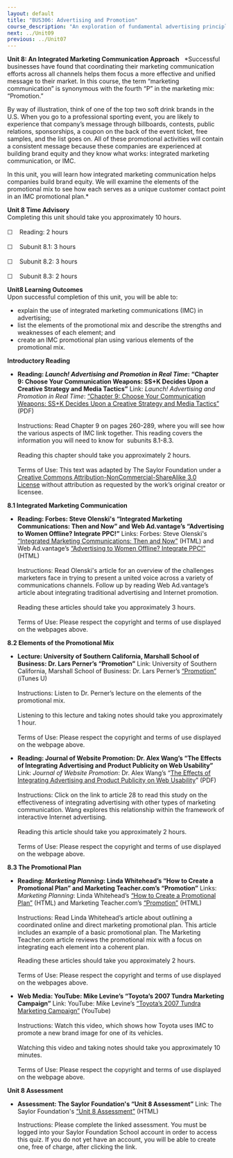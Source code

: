 ```yaml
---
layout: default
title: "BUS306: Advertising and Promotion"
course_description: "An exploration of fundamental advertising principles and the role advertising plays in the promotional mix, with particular emphasis on identifying the unique characteristics of advertising and examining familiar marketing concepts using an advertising framework."
next: ../Unit09
previous: ../Unit07
---
```

**Unit 8: An Integrated Marketing Communication Approach** <span
id="8"></span> 
*Successful businesses have found that coordinating their marketing
communication efforts across all channels helps them focus a more
effective and unified message to their market. In this course, the term
“marketing communication” is synonymous with the fourth “P” in the
marketing mix: “Promotion.”  
  
 By way of illustration, think of one of the top two soft drink brands
in the U.S. When you go to a professional sporting event, you are likely
to experience that company’s message through billboards, contests,
public relations, sponsorships, a coupon on the back of the event
ticket, free samples, and the list goes on. All of these promotional
activities will contain a consistent message because these companies are
experienced at building brand equity and they know what works:
integrated marketing communication, or IMC.  
  
 In this unit, you will learn how integrated marketing communication
helps companies build brand equity. We will examine the elements of the
promotional mix to see how each serves as a unique customer contact
point in an IMC promotional plan.*

**Unit 8 Time Advisory**  
Completing this unit should take you approximately 10 hours.  
    
 ☐    Reading: 2 hours  
    
 ☐    Subunit 8.1: 3 hours  
    
 ☐    Subunit 8.2: 3 hours  
    
 ☐    Subunit 8.3: 2 hours

**Unit8 Learning Outcomes**  
Upon successful completion of this unit, you will be able to:
-   explain the use of integrated marketing communications (IMC) in
    advertising;
-   list the elements of the promotional mix and describe the strengths
    and weaknesses of each element; and
-   create an IMC promotional plan using various elements of the
    promotional mix.

**Introductory Reading** <span id="8.0"></span> 
-   **Reading: *Launch! Advertising and Promotion in Real Time*:
    “Chapter 9: Choose Your Communication Weapons: SS+K Decides Upon a
    Creative Strategy and Media Tactics”**
    Link: *Launch! Advertising and Promotion in Real Time*: [“Chapter 9:
    Choose Your Communication Weapons: SS+K Decides Upon a Creative
    Strategy and Media
    Tactics”](https://resources.saylor.org/wwwresources/archived/site/textbooks/Launch!%20Advertising%20and%20Promotion%20in%20Real%20Time.pdf)
    (PDF)  
        
     Instructions: Read Chapter 9 on pages 260-289, where you will see
    how the various aspects of IMC link together. This reading covers
    the information you will need to know for  subunits 8.1-8.3.  
        
     Reading this chapter should take you approximately 2 hours.  
        
     Terms of Use: This text was adapted by The Saylor Foundation under
    a [Creative Commons Attribution-NonCommercial-ShareAlike 3.0
    License](http://creativecommons.org/licenses/by-nc-sa/3.0/) without
    attribution as requested by the work’s original creator or licensee.

**8.1 Integrated Marketing Communication** <span id="8.1"></span> 
-   **Reading: Forbes: Steve Olenski's “Integrated Marketing
    Communications: Then and Now” and Web Ad.vantage’s “Advertising to
    Women Offline? Integrate PPC!”**
    Links: Forbes: Steve Olenski's [“Integrated Marketing
    Communications: Then and
    Now”](http://www.forbes.com/sites/marketshare/2012/05/31/integrated-marketing-communications-then-now/) (HTML)
    and Web Ad.vantage’s [“Advertising to Women Offline? Integrate
    PPC!”](https://web.archive.org/web/20130723054921/http://www.webadvantage.net/webadblog/advertising-to-women-offline-integrate-ppc-1943)
    (HTML)  
        
     Instructions: Read Olenski's article for an overview of the
    challenges marketers face in trying to present a united voice across
    a variety of communications channels. Follow up by reading Web
    Ad.vantage’s article about integrating traditional advertising and
    Internet promotion.  
        
     Reading these articles should take you approximately 3 hours.  
        
     Terms of Use: Please respect the copyright and terms of use
    displayed on the webpages above.

**8.2 Elements of the Promotional Mix** <span id="8.2"></span> 
-   **Lecture: University of Southern California, Marshall School of
    Business: Dr. Lars Perner’s “Promotion”**
    Link: University of Southern California, Marshall School of
    Business: Dr. Lars Perner’s
    [“Promotion”](http://deimos3.apple.com/WebObjects/Core.woa/Browse/usc.edu.2336280768?i=1270351667)
    (iTunes U)  
        
     Instructions: Listen to Dr. Perner’s lecture on the elements of the
    promotional mix.  
        
     Listening to this lecture and taking notes should take you
    approximately 1 hour.  
        
     Terms of Use: Please respect the copyright and terms of use
    displayed on the webpage above.

-   **Reading: Journal of Website Promotion: Dr. Alex Wang’s “The
    Effects of Integrating Advertising and Product Publicity on Web
    Usability”**
    Link: *Journal of Website Promotion*: Dr. Alex Wang’s “[The Effects
    of Integrating Advertising and Product Publicity on Web
    Usability](https://web.archive.org/web/20130927194301/http://www.sp.uconn.edu/~alw03009/Publications.html)”
    (PDF)  
        
     Instructions: Click on the link to article 28 to read this study on
    the effectiveness of integrating advertising with other types of
    marketing communication. Wang explores this relationship within the
    framework of interactive Internet advertising.  
        
     Reading this article should take you approximately 2 hours.  
        
     Terms of Use: Please respect the copyright and terms of use
    displayed on the webpage above.

**8.3 The Promotional Plan** <span id="8.3"></span> 
-   **Reading: *Marketing Planning*: Linda Whitehead’s “How to Create a
    Promotional Plan” and Marketing Teacher.com’s “Promotion”**
    Links: *Marketing Planning*: Linda Whitehead’s [“How to Create a
    Promotional
    Plan”](http://www.adbase.com/Blog/Marketing-Planning/PromotionalPlan)
    (HTML) and Marketing Teacher.com’s
    [“Promotion”](http://marketingteacher.com/lesson-store/lesson-promotion.html)
    (HTML)  
        
     Instructions: Read Linda Whitehead’s article about outlining a
    coordinated online and direct marketing promotional plan. This
    article includes an example of a basic promotional plan. The
    Marketing Teacher.com article reviews the promotional mix with a
    focus on integrating each element into a coherent plan.  
      
     Reading these articles should take you approximately 2 hours.  
        
     Terms of Use: Please respect the copyright and terms of use
    displayed on the webpages above.

-   **Web Media: YouTube: Mike Levine’s “Toyota’s 2007 Tundra Marketing
    Campaign”**
    Link: YouTube: Mike Levine’s [“Toyota’s 2007 Tundra Marketing
    Campaign”](http://www.youtube.com/watch?v=S4rwDfRtyr4) (YouTube)  
        
     Instructions: Watch this video, which shows how Toyota uses IMC to
    promote a new brand image for one of its vehicles.  
        
     Watching this video and taking notes should take you approximately
    10 minutes.  
        
     Terms of Use: Please respect the copyright and terms of use
    displayed on the webpage above.

**Unit 8 Assessment** <span id="8.4"></span> 
-   **Assessment: The Saylor Foundation's “Unit 8 Assessment”**
    Link: The Saylor Foundation's [“Unit 8
    Assessment”](http://school.saylor.org/mod/quiz/view.php?id=1064) (HTML)  
      
     Instructions: Please complete the linked assessment. You must be
    logged into your Saylor Foundation School account in order to access
    this quiz. If you do not yet have an account, you will be able to
    create one, free of charge, after clicking the link.



